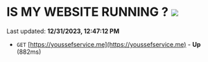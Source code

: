 # IS MY WEBSITE RUNNING ? [![](https://img.shields.io/static/v1?label=Sponsor&message=%E2%9D%A4&logo=GitHub&color=%23fe8e86)](https://github.com/sponsors/<username>)

Last updated: **12/31/2023, 12:47:12 PM**

- `GET` [https://youssefservice.me](https://youssefservice.me) - **Up** (882ms)
